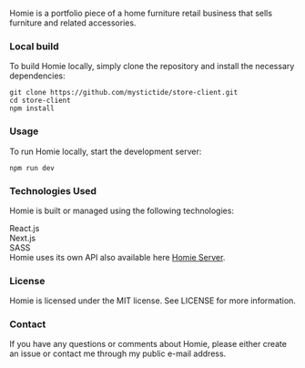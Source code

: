 Homie is a portfolio piece of a home furniture retail business that sells furniture and related accessories.

### Local build   
To build Homie locally, simply clone the repository and install the necessary dependencies:

```
git clone https://github.com/mystictide/store-client.git
cd store-client
npm install
```
### Usage
To run Homie locally, start the development server:
```
npm run dev
```
### Technologies Used
Homie is built or managed using the following technologies:

React.js   
Next.js  
SASS    
Homie uses its own API also available here [Homie Server](https://github.com/mystictide/store-server).

### License
Homie is licensed under the MIT license. See LICENSE for more information.

### Contact
If you have any questions or comments about Homie, please either create an issue or contact me through my public e-mail address.
